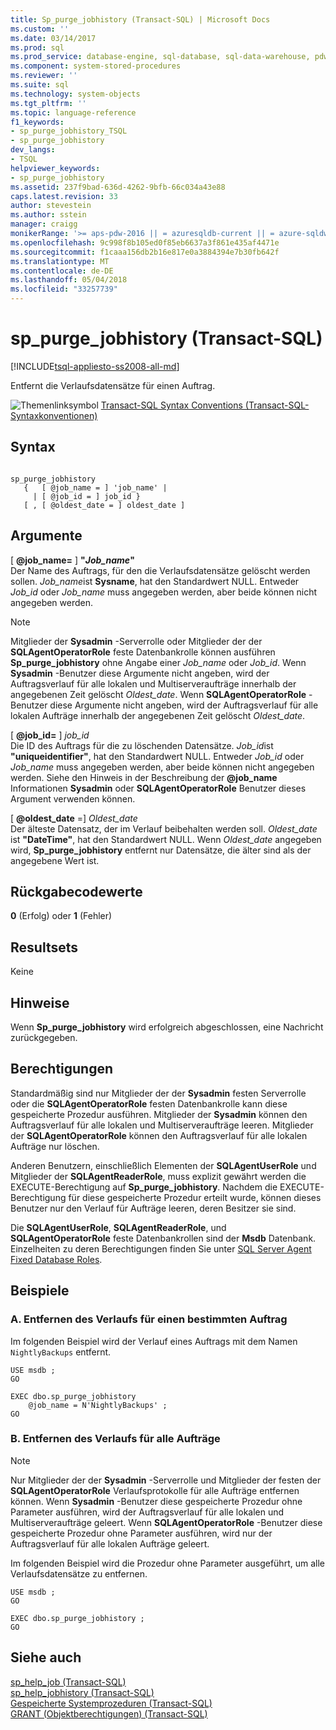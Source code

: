 ```yaml
---
title: Sp_purge_jobhistory (Transact-SQL) | Microsoft Docs
ms.custom: ''
ms.date: 03/14/2017
ms.prod: sql
ms.prod_service: database-engine, sql-database, sql-data-warehouse, pdw
ms.component: system-stored-procedures
ms.reviewer: ''
ms.suite: sql
ms.technology: system-objects
ms.tgt_pltfrm: ''
ms.topic: language-reference
f1_keywords:
- sp_purge_jobhistory_TSQL
- sp_purge_jobhistory
dev_langs:
- TSQL
helpviewer_keywords:
- sp_purge_jobhistory
ms.assetid: 237f9bad-636d-4262-9bfb-66c034a43e88
caps.latest.revision: 33
author: stevestein
ms.author: sstein
manager: craigg
monikerRange: '>= aps-pdw-2016 || = azuresqldb-current || = azure-sqldw-latest || >= sql-server-2016 || = sqlallproducts-allversions'
ms.openlocfilehash: 9c998f8b105ed0f85eb6637a3f861e435af4471e
ms.sourcegitcommit: f1caaa156db2b16e817e0a3884394e7b30fb642f
ms.translationtype: MT
ms.contentlocale: de-DE
ms.lasthandoff: 05/04/2018
ms.locfileid: "33257739"
---
```

# <a name="sppurgejobhistory-transact-sql"></a>sp_purge_jobhistory (Transact-SQL)
[!INCLUDE[tsql-appliesto-ss2008-all-md](../../includes/tsql-appliesto-ss2008-all-md.md)]

  Entfernt die Verlaufsdatensätze für einen Auftrag.  
  
 ![Themenlinksymbol](../../database-engine/configure-windows/media/topic-link.gif "Topic link icon") [Transact-SQL Syntax Conventions (Transact-SQL-Syntaxkonventionen)](../../t-sql/language-elements/transact-sql-syntax-conventions-transact-sql.md)  
  
## <a name="syntax"></a>Syntax  
  
```  
  
sp_purge_jobhistory   
   {   [ @job_name = ] 'job_name' |   
     | [ @job_id = ] job_id }  
   [ , [ @oldest_date = ] oldest_date ]  
```  
  
## <a name="arguments"></a>Argumente  
 [  **@job_name=** ] **"***Job_name***"**  
 Der Name des Auftrags, für den die Verlaufsdatensätze gelöscht werden sollen. *Job_name*ist **Sysname**, hat den Standardwert NULL. Entweder *Job_id* oder *Job_name* muss angegeben werden, aber beide können nicht angegeben werden.  
  
> [!NOTE]  
>  Mitglieder der **Sysadmin** -Serverrolle oder Mitglieder der der **SQLAgentOperatorRole** feste Datenbankrolle können ausführen **Sp_purge_jobhistory** ohne Angabe einer *Job_name* oder *Job_id*. Wenn **Sysadmin** -Benutzer diese Argumente nicht angeben, wird der Auftragsverlauf für alle lokalen und Multiserveraufträge innerhalb der angegebenen Zeit gelöscht *Oldest_date*. Wenn **SQLAgentOperatorRole** -Benutzer diese Argumente nicht angeben, wird der Auftragsverlauf für alle lokalen Aufträge innerhalb der angegebenen Zeit gelöscht *Oldest_date*.  
  
 [ **@job_id=** ] *job_id*  
 Die ID des Auftrags für die zu löschenden Datensätze. *Job_id*ist **"uniqueidentifier"**, hat den Standardwert NULL. Entweder *Job_id* oder *Job_name* muss angegeben werden, aber beide können nicht angegeben werden. Siehe den Hinweis in der Beschreibung der **@job_name** Informationen **Sysadmin** oder **SQLAgentOperatorRole** Benutzer dieses Argument verwenden können.  
  
 [ **@oldest_date** =] *Oldest_date*  
 Der älteste Datensatz, der im Verlauf beibehalten werden soll. *Oldest_date* ist **"DateTime"**, hat den Standardwert NULL. Wenn *Oldest_date* angegeben wird, **Sp_purge_jobhistory** entfernt nur Datensätze, die älter sind als der angegebene Wert ist.  
  
## <a name="return-code-values"></a>Rückgabecodewerte  
 **0** (Erfolg) oder **1** (Fehler)  
  
## <a name="result-sets"></a>Resultsets  
 Keine  
  
## <a name="remarks"></a>Hinweise  
 Wenn **Sp_purge_jobhistory** wird erfolgreich abgeschlossen, eine Nachricht zurückgegeben.  
  
## <a name="permissions"></a>Berechtigungen  
 Standardmäßig sind nur Mitglieder der der **Sysadmin** festen Serverrolle oder die **SQLAgentOperatorRole** festen Datenbankrolle kann diese gespeicherte Prozedur ausführen. Mitglieder der **Sysadmin** können den Auftragsverlauf für alle lokalen und Multiserveraufträge leeren. Mitglieder der **SQLAgentOperatorRole** können den Auftragsverlauf für alle lokalen Aufträge nur löschen.  
  
 Anderen Benutzern, einschließlich Elementen der **SQLAgentUserRole** und Mitglieder der **SQLAgentReaderRole**, muss explizit gewährt werden die EXECUTE-Berechtigung auf **Sp_purge_jobhistory**. Nachdem die EXECUTE-Berechtigung für diese gespeicherte Prozedur erteilt wurde, können dieses Benutzer nur den Verlauf für Aufträge leeren, deren Besitzer sie sind.  
  
 Die **SQLAgentUserRole**, **SQLAgentReaderRole**, und **SQLAgentOperatorRole** feste Datenbankrollen sind der **Msdb** Datenbank. Einzelheiten zu deren Berechtigungen finden Sie unter [SQL Server Agent Fixed Database Roles](http://msdn.microsoft.com/library/719ce56b-d6b2-414a-88a8-f43b725ebc79).  
  
## <a name="examples"></a>Beispiele  
  
### <a name="a-remove-history-for-a-specific-job"></a>A. Entfernen des Verlaufs für einen bestimmten Auftrag  
 Im folgenden Beispiel wird der Verlauf eines Auftrags mit dem Namen `NightlyBackups` entfernt.  
  
```  
USE msdb ;  
GO  
  
EXEC dbo.sp_purge_jobhistory  
    @job_name = N'NightlyBackups' ;  
GO  
```  
  
### <a name="b-remove-history-for-all-jobs"></a>B. Entfernen des Verlaufs für alle Aufträge  
  
> [!NOTE]  
>  Nur Mitglieder der der **Sysadmin** -Serverrolle und Mitglieder der festen der **SQLAgentOperatorRole** Verlaufsprotokolle für alle Aufträge entfernen können. Wenn **Sysadmin** -Benutzer diese gespeicherte Prozedur ohne Parameter ausführen, wird der Auftragsverlauf für alle lokalen und Multiserveraufträge geleert. Wenn **SQLAgentOperatorRole** -Benutzer diese gespeicherte Prozedur ohne Parameter ausführen, wird nur der Auftragsverlauf für alle lokalen Aufträge geleert.  
  
 Im folgenden Beispiel wird die Prozedur ohne Parameter ausgeführt, um alle Verlaufsdatensätze zu entfernen.  
  
```  
USE msdb ;  
GO  
  
EXEC dbo.sp_purge_jobhistory ;  
GO  
```  
  
## <a name="see-also"></a>Siehe auch  
 [sp_help_job &#40;Transact-SQL&#41;](../../relational-databases/system-stored-procedures/sp-help-job-transact-sql.md)   
 [sp_help_jobhistory &#40;Transact-SQL&#41;](../../relational-databases/system-stored-procedures/sp-help-jobhistory-transact-sql.md)   
 [Gespeicherte Systemprozeduren &#40;Transact-SQL&#41;](../../relational-databases/system-stored-procedures/system-stored-procedures-transact-sql.md)   
 [GRANT (Objektberechtigungen) &#40;Transact-SQL&#41;](../../t-sql/statements/grant-object-permissions-transact-sql.md)  
  
  
